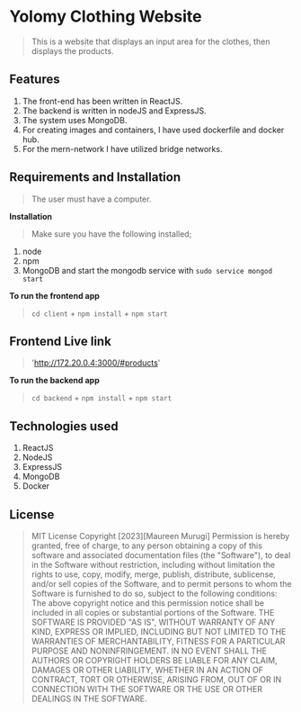 
# Yolomy Clothing Website

>  This is a website that displays an input area for the clothes, then displays the products. 

## Features
1. The front-end has been written in ReactJS. 
2. The backend is written in nodeJS and ExpressJS. 
3. The system uses MongoDB.
4. For creating images and containers, I have used dockerfile and docker hub.
5. For the mern-network I have utilized bridge networks.

## Requirements and Installation

> The user must have a computer.

**Installation**
> Make sure you have the following installed;
1. node
2. npm
3. MongoDB and start the mongodb service with ```sudo service mongod start```

**To run the frontend app**

> ```cd client``` + ```npm install``` + ```npm start```

## Frontend Live link

> 'http://172.20.0.4:3000/#products'

**To run the backend app**

> ```cd backend``` + ```npm install``` + ```npm start```

## Technologies used

1. ReactJS
2. NodeJS
3. ExpressJS
4. MongoDB
5. Docker

## License

> MIT License Copyright [2023][Maureen Murugi] Permission is hereby granted, free of charge, to any person obtaining a copy of this software and associated documentation files (the "Software"), to deal in the Software without restriction, including without limitation the rights to use, copy, modify, merge, publish, distribute, sublicense, and/or sell copies of the Software, and to permit persons to whom the Software is furnished to do so, subject to the following conditions: The above copyright notice and this permission notice shall be included in all copies or substantial portions of the Software. THE SOFTWARE IS PROVIDED "AS IS", WITHOUT WARRANTY OF ANY KIND, EXPRESS OR IMPLIED, INCLUDING BUT NOT LIMITED TO THE WARRANTIES OF MERCHANTABILITY, FITNESS FOR A PARTICULAR PURPOSE AND NONINFRINGEMENT. IN NO EVENT SHALL THE AUTHORS OR COPYRIGHT HOLDERS BE LIABLE FOR ANY CLAIM, DAMAGES OR OTHER LIABILITY, WHETHER IN AN ACTION OF CONTRACT, TORT OR OTHERWISE, ARISING FROM, OUT OF OR IN CONNECTION WITH THE SOFTWARE OR THE USE OR OTHER DEALINGS IN THE SOFTWARE.